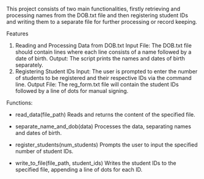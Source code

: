 This project consists of two main functionalities, firstly retrieving and processing names from the DOB.txt file and then registering student IDs and writing them to a separate file for further processing or record keeping. 

Features

1. Reading and Processing Data from DOB.txt
Input File: The DOB.txt file should contain lines where each line consists of a name followed by a date of birth.
Output: The script prints the names and dates of birth separately.
2. Registering Student IDs
Input: The user is prompted to enter the number of students to be registered and their respective IDs via the command line.
Output File: The reg_form.txt file will contain the student IDs followed by a line of dots for manual signing.

Functions: 

* read_data(file_path)
Reads and returns the content of the specified file.

* separate_name_and_dob(data)
Processes the data, separating names and dates of birth.

* register_students(num_students)
Prompts the user to input the specified number of student IDs.

* write_to_file(file_path, student_ids)
Writes the student IDs to the specified file, appending a line of dots for each ID.
